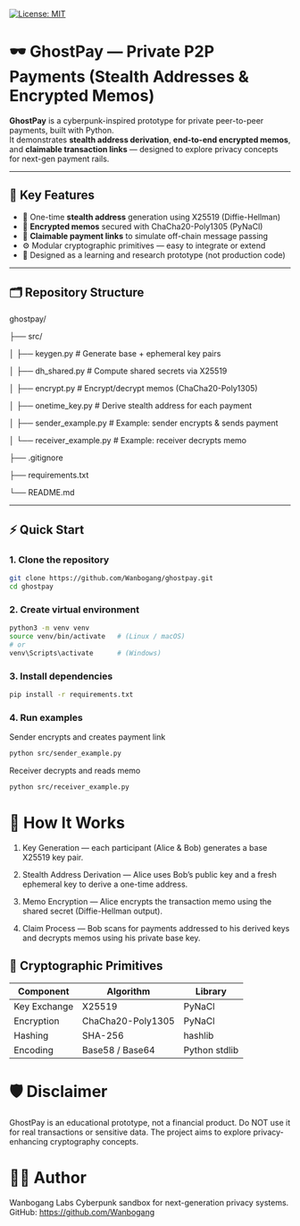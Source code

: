 [![License: MIT](https://img.shields.io/badge/License-MIT-yellow.svg)](LICENSE)

# 🕶️ GhostPay — Private P2P Payments (Stealth Addresses & Encrypted Memos)

**GhostPay** is a cyberpunk-inspired prototype for private peer-to-peer payments, built with Python.  
It demonstrates **stealth address derivation**, **end-to-end encrypted memos**, and **claimable transaction links** — designed to explore privacy concepts for next-gen payment rails.

---

## 🧩 Key Features

- 🔐 One-time **stealth address** generation using X25519 (Diffie-Hellman)
- 📨 **Encrypted memos** secured with ChaCha20-Poly1305 (PyNaCl)
- 🧾 **Claimable payment links** to simulate off-chain message passing
- ⚙️ Modular cryptographic primitives — easy to integrate or extend
- 🧠 Designed as a learning and research prototype (not production code)

---

## 🗂️ Repository Structure
ghostpay/

├── src/

│ ├── keygen.py # Generate base + ephemeral key pairs

│ ├── dh_shared.py # Compute shared secrets via X25519

│ ├── encrypt.py # Encrypt/decrypt memos (ChaCha20-Poly1305)

│ ├── onetime_key.py # Derive stealth address for each payment

│ ├── sender_example.py # Example: sender encrypts & sends payment

│ └── receiver_example.py # Example: receiver decrypts memo

├── .gitignore

├── requirements.txt

└── README.md

---

## ⚡ Quick Start

### 1. Clone the repository
```bash
git clone https://github.com/Wanbogang/ghostpay.git
cd ghostpay
```
### 2. Create virtual environment
```bash
python3 -m venv venv
source venv/bin/activate   # (Linux / macOS)
# or
venv\Scripts\activate      # (Windows)
```
### 3. Install dependencies
```bash
pip install -r requirements.txt
```
### 4. Run examples
Sender encrypts and creates payment link
```bash
python src/sender_example.py
```

Receiver decrypts and reads memo
```bash
python src/receiver_example.py
```

# 🧠 How It Works

1. Key Generation — each participant (Alice & Bob) generates a base X25519 key pair.

2. Stealth Address Derivation — Alice uses Bob’s public key and a fresh ephemeral key to derive a one-time address.

3. Memo Encryption — Alice encrypts the transaction memo using the shared secret (Diffie-Hellman output).

4. Claim Process — Bob scans for payments addressed to his derived keys and decrypts memos using his private base key.

## 🧪 Cryptographic Primitives

| Component      | Algorithm           | Library       |
|----------------|---------------------|----------------|
| Key Exchange   | X25519              | PyNaCl         |
| Encryption     | ChaCha20-Poly1305   | PyNaCl         |
| Hashing        | SHA-256             | hashlib        |
| Encoding       | Base58 / Base64     | Python stdlib  |

# 🛡️ Disclaimer

GhostPay is an educational prototype, not a financial product.
Do NOT use it for real transactions or sensitive data.
The project aims to explore privacy-enhancing cryptography concepts.

# 🧑‍💻 Author

Wanbogang Labs
Cyberpunk sandbox for next-generation privacy systems.
GitHub: https://github.com/Wanbogang



